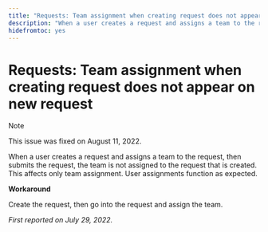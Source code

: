```yaml
---
title: "Requests: Team assignment when creating request does not appear on new request"
description: "When a user creates a request and assigns a team to the request, then submits the request, the team is not assigned to the request that is created. This affects only team assignment. User assignments function as expected."
hidefromtoc: yes
---
```


# Requests: Team assignment when creating request does not appear on new request

>[!NOTE]
>
> This issue was fixed on August 11, 2022.

When a user creates a request and assigns a team to the request, then submits the request, the team is not assigned to the request that is created. This affects only team assignment. User assignments function as expected.

**Workaround**

Create the request, then go into the request and assign the team.

_First reported on July 29, 2022._

